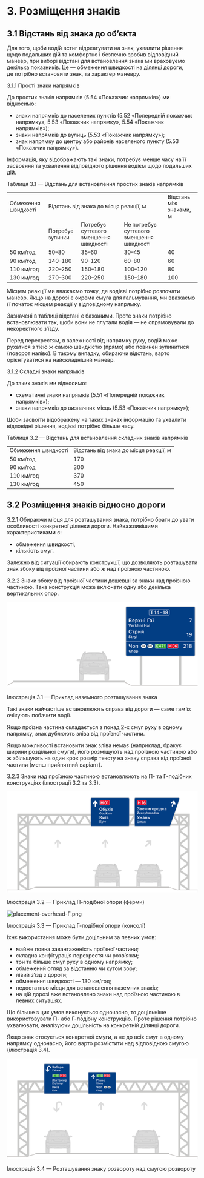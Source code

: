 # 3. Розміщення знаків


## 3.1 Відстань від знака до об’єкта

Для того, щоби водій встиг відреагувати на&nbsp;знак, ухвалити рішення щодо подальших дій та&nbsp;комфортно і&nbsp;безпечно зробив відповідний маневр, при виборі відстані для встановлення знака ми&nbsp;враховуємо декілька показників. Це&nbsp;&mdash; обмеження швидкості на&nbsp;ділянці дороги, де&nbsp;потрібно встановити знак, та&nbsp;характер маневру.


<span class="p-number">3.1.1</span> Прості знаки напрямків

До простих знаків напрямків (5.54 «Покажчик напрямків») ми відносимо:

*   знаки напрямків до населених пунктів (5.52 «Попередній покажчик напрямку», 5.53 «Покажчик напрямку», 5.54 «Покажчик напрямків»); 
*   знаки напрямків до вулиць (5.53 «Покажчик напрямку»);
*   знак напрямку до центру або районів населеного пункту (5.53 «Покажчик напрямку»).

Інформація, яку відображають такі знаки, потребує менше часу на її засвоєння та ухвалення відповідного рішення водієм щодо подальших дій.

<p class="caption">Таблиця 3.1 — Відстань для встановлення простих знаків напрямків</p>
<table>
  <tr>
   <td>Обмеження швидкості
   </td>
   <td colspan="3" >Відстань від знака до місця реакції, м
   </td>
   <td>Відстань між знаками, м
   </td>
  </tr>
  <tr>
   <td>
   </td>
   <td>Потребує зупинки
   </td>
   <td>Потребує суттєвого зменшення швидкості
   </td>
   <td>Не потребує суттєвого зменшення швидкості
   </td>
   <td>
   </td>
  </tr>
  <tr>
   <td>50 км/год
   </td>
   <td>50–80
   </td>
   <td>35–60
   </td>
   <td>30–45
   </td>
   <td>40
   </td>
  </tr>
  <tr>
   <td>90 км/год
   </td>
   <td>140–180
   </td>
   <td>90–120
   </td>
   <td>60–80
   </td>
   <td>60
   </td>
  </tr>
  <tr>
   <td>110 км/год
   </td>
   <td>220–250
   </td>
   <td>150–180
   </td>
   <td>100–120
   </td>
   <td>80
   </td>
  </tr>
  <tr>
   <td>130 км/год
   </td>
   <td>270–300
   </td>
   <td>220–250
   </td>
   <td>150–180
   </td>
   <td>100
   </td>
  </tr>
</table>


Місцем реакції ми вважаємо точку, де водієві потрібно розпочати маневр. Якщо на дорозі є окрема смуга для гальмування, ми вважаємо її початок місцем реакції у відповідному напрямку.

Зазначені в таблиці відстані є бажаними. Проте знаки потрібно встановлювати так, щоби вони не плутали водія — не спрямовували до некоректного з’їзду.

Перед перехрестям, в залежності від напрямку руху, водій може рухатися з тією ж самою швидкістю (прямо) або повинен зупинитися (поворот наліво). В такому випадку, обираючи відстань, варто орієнтуватися на найскладніший маневр. 


<span class="p-number">3.1.2</span> Складні знаки напрямків

До таких знаків ми відносимо:

*   схематичні знаки напрямків (5.51 «Попередній покажчик напрямків»);
*   знаки напрямків до визначних місць (5.53 «Покажчик напрямку»);

Щоби засвоїти відображену на таких знаках інформацію та ухвалити відповідні рішення, водієві потрібно більше часу.


<p class="caption">Таблиця 3.2 — Відстань для встановлення складних знаків напрямків</p>

<table>
  <tr>
   <td>Обмеження швидкості
   </td>
   <td>Відстань від знака до місця реакції, м
   </td>
  </tr>
  <tr>
   <td>50 км/год
   </td>
   <td>170
   </td>
  </tr>
  <tr>
   <td>90 км/год
   </td>
   <td>300
   </td>
  </tr>
  <tr>
   <td>110 км/год
   </td>
   <td>370
   </td>
  </tr>
  <tr>
   <td>130 км/год
   </td>
   <td>450
   </td>
  </tr>
</table>



## 3.2 Розміщення знаків відносно дороги

<span class="p-number">3.2.1</span> Обираючи місця для розташування знака, потрібно брати до уваги особливості конкретної ділянки дороги. Найважливішими характеристиками є:

*   обмеження швидкості,
*   кількість смуг.

Залежно від ситуації обирають конструкції, що дозволяють розташувати знак збоку від проїзної частини або ж над проїзною частиною.


<span class="p-number">3.2.2</span> Знаки збоку від проїзної частини дешевші за знаки над проїзною частиною. Така конструкція може включати одну або декілька вертикальних опор.


![placement-overground.png](assets/3-sign-placement/placement-overground.png "Приклад наземного розташування знака")
<p class="caption">Ілюстрація 3.1 — Приклад наземного розташування знака</p>


Такі знаки найчастіше встановлюють справа від дороги — саме там їх очікують побачити водії. 

Якщо проїзна частина складається з понад 2-х смуг руху в одному напрямку, знак дублюють зліва від проїзної частини. 

Якщо можливості встановити знак зліва немає (наприклад, бракує ширини роздільної смуги), його розміщують над проїзною частиною або ж збільшують на один крок розмір тексту на знаку справа від проїзної частини (менш прийнятний варіант).

<span class="p-number">3.2.3</span> Знаки над проїзною частиною встановлюють на П- та Г-подібних конструкціях (ілюстрації 3.2 та 3.3). 

![placement-overhead.png](assets/3-sign-placement/placement-overhead.png "Приклад П-подібної опори (ферми)")
<p class="caption">Ілюстрація 3.2 — Приклад П-подібної опори (ферми)</p>


![placement-overhead-Г.png](assets/3-sign-placement/placement-overhead-Г.png "Приклад Г-подібної опори (консолі)")
<p class="caption">Ілюстрація 3.3 — Приклад Г-подібної опори (консолі)</p>

Їхнє використання може бути доцільним за певних умов:

* майже повна завантаженість проїзної частини;
* складна конфігурація перехрестя чи розв’язки;
* три та більше смуг руху в одному напрямку;
* обмежений огляд за відстанню чи кутом зору;
* лівий з’їзд з дороги;
* обмеження швидкості — 130 км/год;
* недостатньо місця для встановлення наземних знаків;
* на цій дорозі вже встановлено знаки над проїзною частиною в певних ситуаціях.

Що більше з цих умов виконується одночасно, то доцільніше використовувати П- або Г-подібну конструкцію. Проте рішення потрібно ухвалювати, аналізуючи доцільність на конкретній ділянці дороги.

Якщо знак стосується конкретної смуги, а не до всіх смуг в одному напрямку одночасно, його варто розмістити над відповідною смугою (ілюстрація 3.4).


![placement-overhead-turn.png](assets/3-sign-placement/placement-overhead-turn.png "Розташування знаку розвороту над смугою розвороту")
<p class="caption">Ілюстрація 3.4 — Розташування знаку розвороту над смугою розвороту</p>